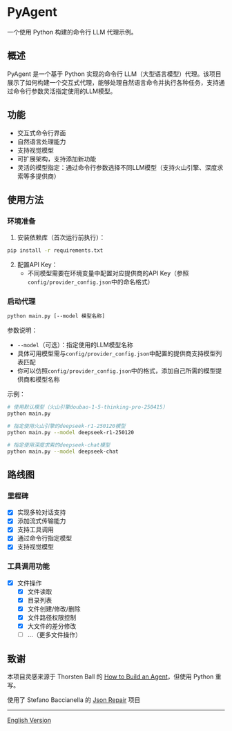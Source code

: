 # PyAgent

一个使用 Python 构建的命令行 LLM 代理示例。

## 概述

PyAgent 是一个基于 Python 实现的命令行 LLM（大型语言模型）代理。该项目展示了如何构建一个交互式代理，能够处理自然语言命令并执行各种任务，支持通过命令行参数灵活指定使用的LLM模型。

## 功能

- 交互式命令行界面
- 自然语言处理能力
- 支持视觉模型
- 可扩展架构，支持添加新功能
- 灵活的模型指定：通过命令行参数选择不同LLM模型（支持火山引擎、深度求索等多提供商）

## 使用方法

### 环境准备
1. 安装依赖库（首次运行前执行）：
```bash
pip install -r requirements.txt
```

2. 配置API Key：
   - 不同模型需要在环境变量中配置对应提供商的API Key（参照`config/provider_config.json`中的命名格式）

### 启动代理
```bash
python main.py [--model 模型名称]
```

参数说明：
- `--model`（可选）：指定使用的LLM模型名称
- 具体可用模型需与`config/provider_config.json`中配置的提供商支持模型列表匹配
- 你可以仿照`config/provider_config.json`中的格式，添加自己所需的模型提供商和模型名称

示例：
```bash
# 使用默认模型（火山引擎doubao-1-5-thinking-pro-250415）
python main.py

# 指定使用火山引擎的deepseek-r1-250120模型
python main.py --model deepseek-r1-250120

# 指定使用深度求索的deepseek-chat模型
python main.py --model deepseek-chat
```

## 路线图

### 里程碑

- [x] 实现多轮对话支持
- [x] 添加流式传输能力
- [x] 支持工具调用
- [x] 通过命令行指定模型
- [x] 支持视觉模型

### 工具调用功能

- [x] 文件操作
  - [x] 文件读取
  - [x] 目录列表
  - [x] 文件创建/修改/删除
  - [x] 文件路径权限控制
  - [x] 大文件的差分修改
  - [ ] ...（更多文件操作）

## 致谢

本项目灵感来源于 Thorsten Ball 的 [How to Build an Agent](https://ampcode.com/how-to-build-an-agent)，但使用 Python 重写。

使用了 Stefano Baccianella 的 [Json Repair](https://github.com/mangiucugna/json_repair) 项目

---

[English Version](README_EN.md)